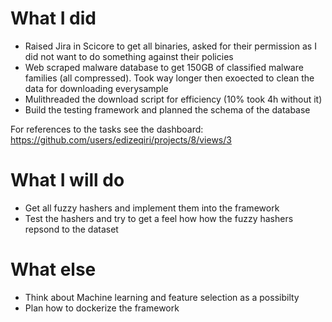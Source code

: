 # What I did

- Raised Jira in Scicore to get all binaries, asked for their permission as I did not want to do something against their policies
- Web scraped malware database to get 150GB of classified malware families (all compressed). Took way longer then exoected to clean the data for downloading everysample
- Mulithreaded the download script for efficiency (10% took 4h without it)
- Build the testing framework and planned the schema of the database

For references to the tasks see the dashboard: https://github.com/users/edizeqiri/projects/8/views/3

# What I will do

- Get all fuzzy hashers and implement them into the framework
- Test the hashers and try to get a feel how how the fuzzy hashers repsond to the dataset

# What else

- Think about Machine learning and feature selection as a possibilty
- Plan how to dockerize the framework